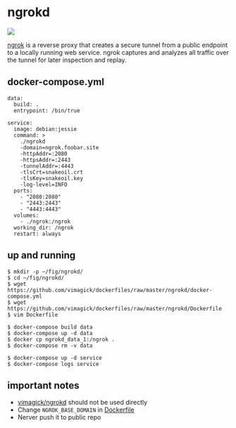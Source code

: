 ngrokd
======

![](https://badge.imagelayers.io/vimagick/ngrokd:latest.svg)

[ngrok][1] is a reverse proxy that creates a secure tunnel from a public endpoint to
a locally running web service. ngrok captures and analyzes all traffic over the
tunnel for later inspection and replay.

## docker-compose.yml

```
data:
  build: .
  entrypoint: /bin/true

service:
  image: debian:jessie
  command: >
    ./ngrokd
    -domain=ngrok.foobar.site
    -httpAddr=:2080
    -httpsAddr=:2443
    -tunnelAddr=:4443
    -tlsCrt=snakeoil.crt
    -tlsKey=snakeoil.key
    -log-level=INFO
  ports:
    - "2080:2080"
    - "2443:2443"
    - "4443:4443"
  volumes:
    - ./ngrok:/ngrok
  working_dir: /ngrok
  restart: always
```

## up and running

```
$ mkdir -p ~/fig/ngrokd/
$ cd ~/fig/ngrokd/
$ wget https://github.com/vimagick/dockerfiles/raw/master/ngrokd/docker-compose.yml
$ wget https://github.com/vimagick/dockerfiles/raw/master/ngrokd/Dockerfile
$ vim Dockerfile

$ docker-compose build data
$ docker-compose up -d data
$ docker cp ngrokd_data_1:/ngrok .
$ docker-compose rm -v data

$ docker-compose up -d service
$ docker-compose logs service
```

## important notes

- [vimagick/ngrokd][2] should not be used directly
- Change `NGROK_BASE_DOMAIN` in [Dockerfile][3]
- Nerver push it to public repo

[1]: https://github.com/inconshreveable/ngrok
[2]: https://hub.docker.com/r/vimagick/ngrokd/
[3]: https://github.com/vimagick/dockerfiles/raw/master/ngrokd/Dockerfile#L9
